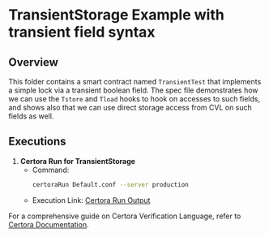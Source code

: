 # TransientStorage Example with transient field syntax

## Overview
This folder contains a smart contract named `TransientTest` that implements a simple lock via a transient boolean field. The spec file demonstrates how we can use the `Tstore` and `Tload` hooks to hook on accesses to such fields, and shows also that we can use direct storage access from CVL on such fields as well.

## Executions

1. **Certora Run for TransientStorage**
    - Command:
        ```bash
        certoraRun Default.conf --server production
        ```
    - Execution Link: [Certora Run Output](https://prover.certora.com/output/950033/96f75ac15d9346bd995b581283f90a84?anonymousKey=19abd76348fe169eca42f406c5da5d9fff3da1a9)


For a comprehensive guide on Certora Verification Language, refer to [Certora Documentation](https://docs.certora.com).